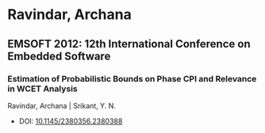 # Ravindar, Archana

## EMSOFT 2012: 12th International Conference on Embedded Software

### Estimation of Probabilistic Bounds on Phase CPI and Relevance in WCET Analysis
Ravindar, Archana | Srikant, Y. N.
* DOI: [10.1145/2380356.2380388](https://doi.org/10.1145/2380356.2380388)

